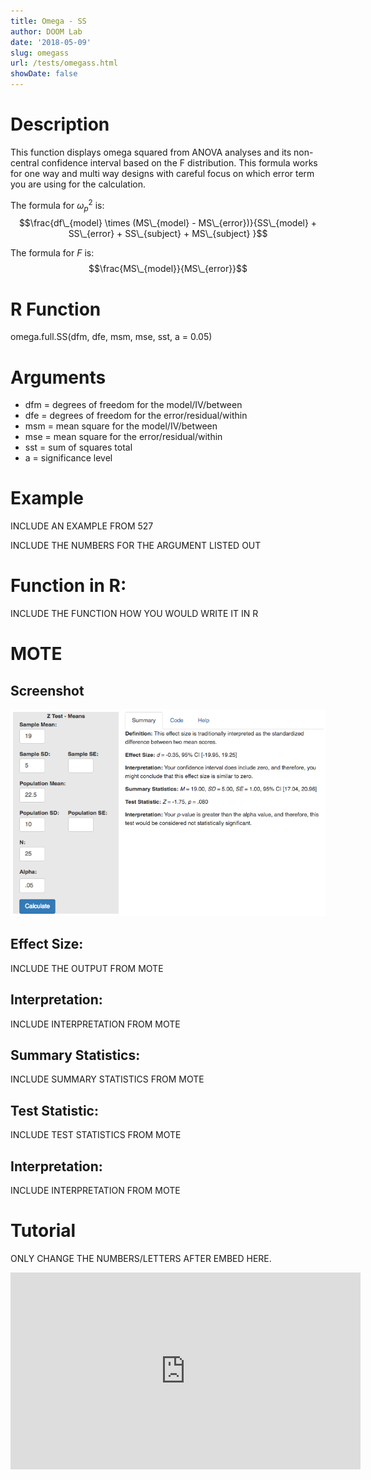 ```yaml
---
title: Omega - SS
author: DOOM Lab
date: '2018-05-09'
slug: omegass
url: /tests/omegass.html
showDate: false
---
```


<script src="//yihui.name/js/math-code.js"></script>
<script async
src="//cdn.bootcss.com/mathjax/2.7.1/MathJax.js?config=TeX-MML-AM_CHTML">
</script>

# Description   

This function displays omega squared from ANOVA analyses and its non-central confidence interval based on the F distribution. This formula works for one way and multi way designs with careful focus on which error term you are using for the calculation.

The formula for $\omega_p^2$ is: $$\frac{df\_{model} \times (MS\_{model} - MS\_{error})}{SS\_{model} + SS\_{error} + SS\_{subject} + MS\_{subject} }$$

The formula for *F* is: $$\frac{MS\_{model}}{MS\_{error}}$$

# R Function

omega.full.SS(dfm, dfe, msm, mse, sst, a = 0.05)

# Arguments 


+ dfm = degrees of freedom for the model/IV/between
+ dfe = degrees of freedom for the error/residual/within
+ msm	= mean square for the model/IV/between
+ mse	= mean square for the error/residual/within
+ sst	= sum of squares total
+ a	= significance level

# Example  

INCLUDE AN EXAMPLE FROM 527

INCLUDE THE NUMBERS FOR THE ARGUMENT LISTED OUT 

# Function in R: 

INCLUDE THE FUNCTION HOW YOU WOULD WRITE IT IN R

# MOTE

## Screenshot

![Z-Test Means Screenshot](../images/z-test-means-screen.png)

## Effect Size:

INCLUDE THE OUTPUT FROM MOTE

## Interpretation: 

INCLUDE INTERPRETATION FROM MOTE

## Summary Statistics: 

INCLUDE SUMMARY STATISTICS FROM MOTE

## Test Statistic: 

INCLUDE TEST STATISTICS FROM MOTE

## Interpretation: 

INCLUDE INTERPRETATION FROM MOTE

# Tutorial

ONLY CHANGE THE NUMBERS/LETTERS AFTER EMBED HERE. 

<iframe width="560" height="315" src="https://www.youtube.com/embed/CyfOS7Ew-Hw" frameborder="0" allow="autoplay; encrypted-media" allowfullscreen></iframe>
